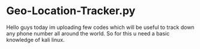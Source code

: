 # Geo-Location-Tracker.py
Hello guys today im uploading few codes which will be useful to track down any phone number all around the world. So for this u need a basic knowledge of kali linux.
